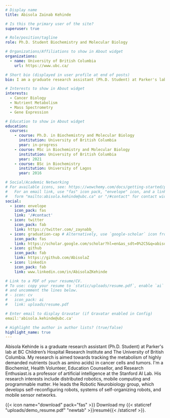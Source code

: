 ```yaml
---
# Display name
title: Abisola Zainab Kehinde

# Is this the primary user of the site?
superuser: true

# Role/position/tagline
role: Ph.D. Student Biochemistry and Molecular Biology

# Organizations/Affiliations to show in About widget
organizations:
  - name: University of British Columbia
    url: https://www.ubc.ca/

# Short bio (displayed in user profile at end of posts)
bio: I am a graduate research assistant (Ph.D. Student) at Parker's lab at BC Children’s Hospital Research Institute and The University of British Columbia. My research is aimed towards tracking the metabolism of highly demanded nutrients (such as amino acids) in cancer cells and tumors. I'm a Biochemist, Health Volunteer, Education Counsellor, and Research Enthusiast.

# Interests to show in About widget
interests:
  - Cancer Biology
  - Nutrient Metabolism
  - Mass Spectrometry
  - Gene Expression

# Education to show in About widget
education:
  courses:
    - course: Ph.D. in Biochemistry and Molecular Biology
      institution: University of British Columbia
      year: in-progress
    - course: MSc in Biochemistry and Molecular Biology
      institution: University of British Columbia
      year: 2021
    - course: BSc in Biochemistry 
      institution: University of Lagos
      year: 2016

# Social/Academic Networking
# For available icons, see: https://wowchemy.com/docs/getting-started/page-builder/#icons
#   For an email link, use "fas" icon pack, "envelope" icon, and a link in the
#   form "mailto:abisola.kehinde@ubc.ca" or "/#contact" for contact widget.
social:
  - icon: envelope
    icon_pack: fas
    link: '/#contact'
  - icon: twitter
    icon_pack: fab
    link: https://twitter.com/_zaynabb_
  - icon: graduation-cap # Alternatively, use `google-scholar` icon from `ai` icon pack
    icon_pack: fas
    link: https://scholar.google.com/scholar?hl=en&as_sdt=0%2C5&q=abisola+z+kehinde&btnG=
  - icon: github
    icon_pack: fab
    link: https://github.com/AbisolaZ
  - icon: linkedin
    icon_pack: fab
    link: www.linkedin.com/in/AbisolaZKehinde

# Link to a PDF of your resume/CV.
# To use: copy your resume to `static/uploads/resume.pdf`, enable `ai` icons in `params.toml`,
# and uncomment the lines below.
# - icon: cv
#   icon_pack: ai
#   link: uploads/resume.pdf

# Enter email to display Gravatar (if Gravatar enabled in Config)
email:'abisola.kehinde@ubc.ca'

# Highlight the author in author lists? (true/false)
highlight_name: true
---
```


Abisola Kehinde is a graduate research assistant (Ph.D. Student) at Parker's lab at BC Children’s Hospital Research Institute and The University of British Columbia. My research is aimed towards tracking the metabolism of highly demanded nutrients (such as amino acids) in cancer cells and tumors. I'm a Biochemist, Health Volunteer, Education Counsellor, and Research Enthusiast.is a professor of artificial intelligence at the Stanford AI Lab. His research interests include distributed robotics, mobile computing and programmable matter. He leads the Robotic Neurobiology group, which develops self-reconfiguring robots, systems of self-organizing robots, and mobile sensor networks.


{{< icon name="download" pack="fas" >}} Download my {{< staticref "uploads/demo_resume.pdf" "newtab" >}}resumé{{< /staticref >}}.
